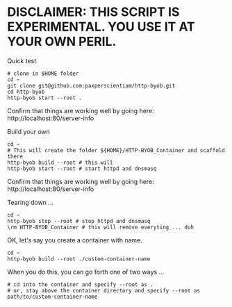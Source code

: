 # DISCLAIMER: THIS SCRIPT IS EXPERIMENTAL. YOU USE IT AT YOUR OWN PERIL.


Quick test

``` shell
# clone in $HOME folder
cd ~
git clone git@github.com:paxperscientiam/http-byob.git
cd http-byob
http-byob start --root .
```
Confirm that things are working well by going here: http://localhost:80/server-info


Build your own
``` shell
cd ~
# This will create the folder ${HOME}/HTTP-BYOB_Container and scaffold there
http-byob build --root # this will
http-byob start --root # start httpd and dnsmasq
```
Confirm that things are working well by going here: http://localhost:80/server-info


Tearing down ...
``` shell
cd ~
http-byob stop --root # stop httpd and dnsmasq
\rm HTTP-BYOB_Container # this will remove everyting ... duh
```

OK, let's say you create a container with name.

``` shell
cd ~
http-byob build --root ./custom-container-name
```

When you do this, you can go forth one of two ways ...

``` shell
# cd into the container and specify --root as .
# or, stay above the container directory and specify --root as path/to/custom-container-name
```

<!-- Under heavy development. Use it at your own peril. -->



<!-- What is? -->
<!-- === -->
<!-- `http-byob` is my little attempt at creating a faux container. All it is, however, is a script for running `dnsmasq` and verstion 2.4 of Apache's `httpd` web server. -->

<!-- I've separated a lot of `httpd` configuration settings into variables stored in the `bash` script `sbin/http-byob`. At some point, I will entirely separate configuration options. Same with `dnsmasq` configuration, eventually. -->


<!-- Requirements: -->
<!-- * `bash` -->
<!-- * `httpd` v2.4 -->
<!-- * `dnsmasq` -->


<!-- Usage -->
<!-- === -->
<!-- Oh shoot, I need to add a help menu! -->

<!-- Start: -->
<!-- * `[sudo] sbin/http-byob start` -->

<!-- Stop: -->
<!-- * `[sudo] sbin/http-byob stop` -->

<!-- I decided to use named pipe for handling logging. That way, I think, disk access is limited. -->

<!-- In order to actually watch the logs, do one of the following: -->
<!-- * `sbin/http-byob --watch dns` -->
<!-- * `sbin/http-byob --watch httpd` -->


<!-- If by some miracle you are able to get this to work, this repo includes an example site that you load in your browser: -->

<!-- `www.example.org.lan` -->


<!-- This assumes a directory structure like this (relative to repo): -->

<!-- `www/clients/<SUBDOMAIN>/<DOMAIN.TLD>/wwwroot/` -->





<!-- Note -->
<!-- === -->
<!-- `http-byob` is meant to work offline. Not sure why, but there seems to be an issue with Safari when disconnected from the Internet. -->



<!-- --local-service -->
<!-- Accept DNS queries only from hosts whose address is on a local subnet, ie a subnet for which an interface exists on the server. This option only has effect if there are no --interface --except-interface, --listen-address or --auth-server options. It is intended to be set as a default on installation, to allow unconfigured installations to be useful but also safe from being used for DNS amplification attacks. -->
